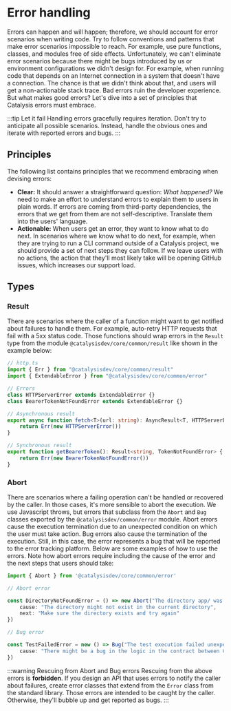 # Error handling

Errors can happen and will happen; therefore, we should account for error scenarios when writing code. Try to follow conventions and patterns that make error scenarios impossible to reach. For example, use pure functions, classes, and modules free of side effects. Unfortunately, we can't eliminate error scenarios because there might be bugs introduced by us or environment configurations we didn't design for. For example, when running code that depends on an Internet connection in a system that doesn't have a connection. The chance is that we didn't think about that, and users will get a non-actionable stack trace. Bad errors ruin the developer experience. But what makes good errors? Let's dive into a set of principles that Catalysis errors must embrace.

:::tip Let it fail
Handling errors gracefully requires iteration. Don't try to anticipate all possible scenarios. Instead, handle the obvious ones and iterate with reported errors and bugs.
:::

## Principles

The following list contains principles that we recommend embracing when devising errors:

- **Clear:** It should answer a straightforward question: *What happened?* We need to make an effort to understand errors to explain them to users in plain words. If errors are coming from third-party dependencies, the errors that we get from them are not self-descriptive. Translate them into the users' language.
- **Actionable:** When users get an error, they want to know what to do next. In scenarios where we know what to do next, for example, when they are trying to run a CLI command outside of a Catalysis project, we should provide a set of next steps they can follow. If we leave users with no actions, the action that they'll most likely take will be opening GitHub issues, which increases our support load.

## Types

### Result

There are scenarios where the caller of a function might want to get notified about failures to handle them.
For example, auto-retry HTTP requests that fail with a 5xx status code. Those functions should wrap errors
in the `Result` type from the module `@catalysisdev/core/common/result` like shown in the example below:

```ts
// http.ts
import { Err } from "@catalysisdev/core/common/result"
import { ExtendableError } from "@catalysisdev/core/common/error"

// Errors
class HTTPServerError extends ExtendableError {}
class BearerTokenNotFoundError extends ExtendableError {}

// Asynchronous result
export async function fetch<T>(url: string): AsyncResult<T, HTTPServerError> {
    return Err(new HTTPServerError())
}

// Synchronous result
export function getBearerToken(): Result<string, TokenNotFoundError> {
    return Err(new BearerTokenNotFoundError())
}
```


### Abort

There are scenarios where a failing operation can't be handled or recovered by the caller. In those cases, it's more sensible to abort the execution. We use Javascript throws, but errors that subclass from the `Abort` and `Bug` classes exported by the `@catalysisdev/common/error` module. Abort errors cause the execution termination due to an unexpected condition on which the user must take action. Bug errors also cause the termination of the execution. Still, in this case, the error represents a bug that will be reported to the error tracking platform. Below are some examples of how to use the errors. Note how abort errors require including the cause of the error and the next steps that users should take:

```ts
import { Abort } from '@catalysisdev/core/common/error'

// Abort error

const DirectoryNotFoundError = () => new Abort("The directory app/ was not found", {
    cause: "The directory might not exist in the current directory",
    next: "Make sure the directory exists and try again"
})

// Bug error

const TestFailedError = new () => Bug("The test execution failed unexpectedly", {
    cause: "There might be a bug in the logic in the contract between Catalysis and the testing framework",
})
```

:::warning Rescuing from Abort and Bug errors
Rescuing from the above errors is **forbidden**. If you design an API that uses errors to notify the caller about failures,
create error classes that extend from the `Error` class from the standard library. Those errors are intended to be caught by the caller.
Otherwise, they'll bubble up and get reported as bugs.
:::



